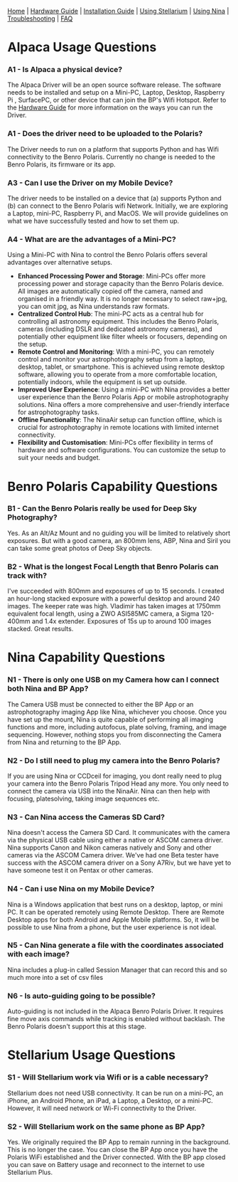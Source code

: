 [Home](../README.md) | [Hardware Guide](./hardware.md) | [Installation Guide](./installation.md) | [Using Stellarium](./stellarium.md) | [Using Nina](./nina.md) | [Troubleshooting](./troubleshooting.md) | [FAQ](./faq.md)

# Alpaca Usage Questions
### A1 - Is Alpaca a physical device?
The Alpaca Driver will be an open source software release. The software needs to be installed and setup on a Mini-PC, Laptop, Desktop, Raspberry Pi , SurfacePC, or other device that can join the BP's Wifi Hotspot. Refer to the [Hardware Guide](./hardware.md) for more information on the ways you can run the Driver.

### A1 - Does the driver need to be uploaded to the Polaris? 
The Driver needs to run on a platform that supports Python and has Wifi connectivity to the Benro Polaris. Currently no change is needed to the Benro Polaris, its firmware or its app.

### A3 - Can I use the Driver on my Mobile Device?
The driver needs to be installed on a device that (a) supports Python and (b) can connect to the Benro Polaris wifi Network. Initially, we are exploring a Laptop, mini-PC, Raspberry Pi, and MacOS. We will provide guidelines on what we have successfully tested and how to set them up.

### A4 - What are are the advantages of a Mini-PC?
Using a Mini-PC with Nina to control the Benro Polaris offers several advantages over alternative setups. 
* **Enhanced Processing Power and Storage**: Mini-PCs offer more processing power and storage capacity than the Benro Polaris device. All images are automatically copied off the camera, named and organised in a friendly way. It is no longer necessary to select raw+jpg, you can omit jpg, as Nina understands raw formats.
* **Centralized Control Hub**: The mini-PC acts as a central hub for controlling all astronomy equipment. This includes the Benro Polaris, cameras (including DSLR and dedicated astronomy cameras), and potentially other equipment like filter wheels or focusers, depending on the setup.
* **Remote Control and Monitoring**: With a mini-PC, you can remotely control and monitor your astrophotography setup from a laptop, desktop, tablet, or smartphone. This is achieved using remote desktop software, allowing you to operate from a more comfortable location, potentially indoors, while the equipment is set up outside.
* **Improved User Experience**: Using a mini-PC with Nina provides a better user experience than the Benro Polaris App or mobile astrophotography solutions. Nina offers a more comprehensive and user-friendly interface for astrophotography tasks.
* **Offline Functionality**: The NinaAir setup can function offline, which is crucial for astrophotography in remote locations with limited internet connectivity.
* **Flexibility and Customisation**: Mini-PCs offer flexibility in terms of hardware and software configurations. You can customize the setup to suit your needs and budget.

# Benro Polaris Capability Questions

### B1 - Can the Benro Polaris really be used for Deep Sky Photography?
Yes. As an Alt/Az Mount and no guiding you will be limited to relatively short exposures. But with a good camera, an 800mm lens, ABP, Nina and Siril you can take some great photos of Deep Sky objects.

### B2 - What is the longest Focal Length that Benro Polaris can track with?
I've succeeded with 800mm and exposures of up to 15 seconds. I created an hour-long stacked exposure with a powerful desktop and around 240 images. The keeper rate was high. Vladimir has taken images at 1750mm equivalent focal length, using a ZWO ASI585MC camera, a Sigma 120-400mm and 1.4x extender. Exposures of 15s up to around 100 images stacked. Great results.

# Nina Capability Questions
### N1 - There is only one USB on my Camera how can I connect both Nina and BP App?
The Camera USB must be connected to either the BP App or an astrophotography imaging App like Nina, whichever you choose. Once you have set up the mount, Nina is quite capable of performing all imaging functions and more, including autofocus, plate solving, framing, and image sequencing. However, nothing stops you from disconnecting the Camera from Nina and returning to the BP App.

### N2 - Do I still need to plug my camera into the Benro Polaris?
If you are using Nina or CCDceil for imaging, you dont really need to plug your camera into the Benro Polaris Tripod Head any more. You only need to connect the camera via USB into the NinaAir. Nina can then help with focusing, platesolving, taking image sequences etc.

### N3 - Can Nina access the Cameras SD Card?
Nina doesn't access the Camera SD Card. It communicates with the camera via the physical USB cable using either a native or ASCOM camera driver. Nina supports Canon and Nikon cameras natively and Sony and other cameras via the ASCOM Camera driver. We've had one Beta tester have success with the ASCOM camera driver on a Sony A7Riv, but we have yet to have someone test it on Pentax or other cameras.

### N4 - Can i use Nina on my Mobile Device?
Nina is a Windows application that best runs on a desktop, laptop, or mini PC. It can be operated remotely using Remote Desktop. There are Remote Desktop apps for both Android and Apple Mobile platforms. So, it will be possible to use Nina from a phone, but the user experience is not ideal.

### N5 - Can Nina generate a file with the coordinates associated with each image?
Nina includes a plug-in called Session Manager that can record this and so much more into a set of csv files

### N6 - Is auto-guiding going to be possible?
Auto-guiding is not included in the Alpaca Benro Polaris Driver. It requires fine move axis commands while tracking is enabled without backlash. The Benro Polaris doesn't support this at this stage.


# Stellarium Usage Questions
### S1 - Will Stellarium work via Wifi or is a cable necessary?
Stellarium does not need USB connectivity. It can be run on a mini-PC, an iPhone, an Android Phone, an iPad, a Laptop, a Desktop, or a mini-PC. However, it will need network or Wi-Fi connectivity to the Driver.

### S2 - Will Stellarium work on the same phone as BP App?
Yes. We originally required the BP App to remain running in the background. This is no longer the case. You can close the BP App once you have the Polaris WiFi established and the Driver connected. With the BP app closed you can save on Battery usage and reconnect to the internet to use Stellarium Plus.
